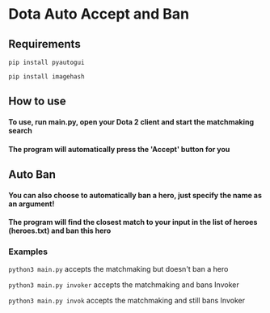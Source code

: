 # Dota Auto Accept and Ban

## Requirements

```pip install pyautogui```

```pip install imagehash```

## How to use

#### To use, run main.py, open your Dota 2 client and start the matchmaking search
#### The program will automatically press the 'Accept' button for you

## Auto Ban

#### You can also choose to automatically ban a hero, just specify the name as an argument!
#### The program will find the closest match to your input in the list of heroes (heroes.txt) and ban this hero

### Examples

```python3 main.py``` accepts the matchmaking but doesn't ban a hero

```python3 main.py invoker``` accepts the matchmaking and bans Invoker

```python3 main.py invok``` accepts the matchmaking and still bans Invoker
